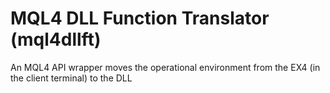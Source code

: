 # MQL4 DLL Function Translator (mql4dllft)
An MQL4 API wrapper moves the operational environment from the EX4 (in the client terminal) to the DLL
